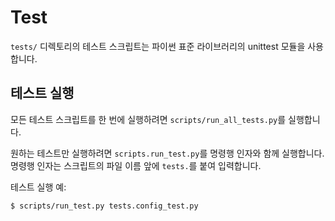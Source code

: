 Test
====

`tests/` 디렉토리의 테스트 스크립트는 파이썬 표준 라이브러리의 unittest 모듈을 사용합니다.


테스트 실행
-----------
모든 테스트 스크립트를 한 번에 실행하려면 `scripts/run_all_tests.py`를 실행합니다.

원하는 테스트만 실행하려면 `scripts.run_test.py`를 명령행 인자와 함께 실행합니다. 명령행 인자는 스크립트의 파일 이름 앞에 `tests.`를 붙여 입력합니다.

테스트 실행 예:
```sh
$ scripts/run_test.py tests.config_test.py
```


